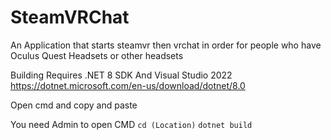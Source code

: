 # SteamVRChat
An Application that starts steamvr then vrchat in order for people who have Oculus Quest Headsets or other headsets

Building Requires .NET 8 SDK And Visual Studio 2022
https://dotnet.microsoft.com/en-us/download/dotnet/8.0

Open cmd and copy and paste

You need Admin to open CMD
```cd (Location)```
```dotnet build```
